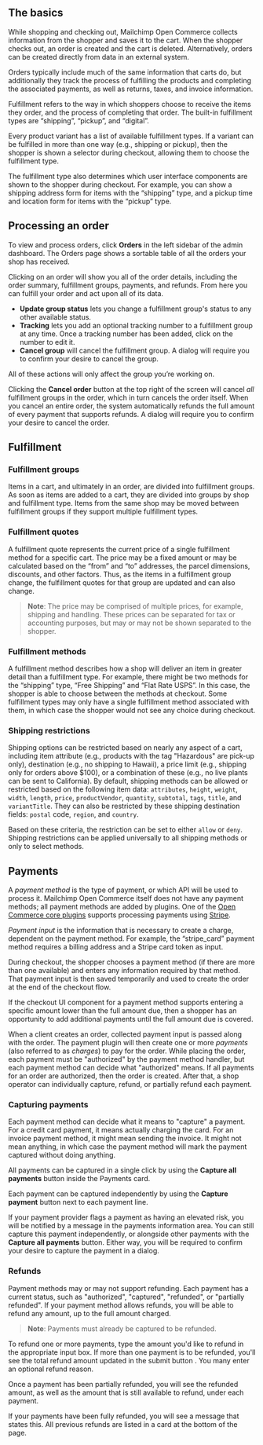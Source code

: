 <!-- # Orders and Fulfillment -->

## The basics

While shopping and checking out, Mailchimp Open Commerce collects information from the shopper and saves it to the cart. When the shopper checks out, an order is created and the cart is deleted. Alternatively, orders can be created directly from data in an external system.

Orders typically include much of the same information that carts do, but additionally they track the process of fulfilling the products and completing the associated payments, as well as returns, taxes, and invoice information.

Fulfillment refers to the way in which shoppers choose to receive the items they order, and the process of completing that order. The built-in fulfillment types are “shipping”, “pickup”, and “digital”.

Every product variant has a list of available fulfillment types. If a variant can be fulfilled in more than one way (e.g., shipping or pickup), then the shopper is shown a selector during checkout, allowing them to choose the fulfillment type.

The fulfillment type also determines which user interface components are shown to the shopper during checkout. For example, you can show a shipping address form for items with the “shipping” type, and a pickup time and location form for items with the “pickup” type.

## Processing an order

To view and process orders, click **Orders** in the left sidebar of the admin dashboard. The Orders page shows a sortable table of all the orders your shop has received.

<!--
![](_assets/operator-guide-orders-table.png)
 -->

Clicking on an order will show you all of the order details, including the order summary, fulfillment groups, payments, and refunds. From here you can fulfill your order and act upon all of its data.

<!--
![](_assets/operator-guide-single-order.png)
 -->

- **Update group status** lets you change a fulfillment group's status to any other available status.
- **Tracking** lets you add an optional tracking number to a fulfillment group at any time. Once a tracking number has been added, click on the number to edit it.
- **Cancel group** will cancel the fulfillment group. A dialog will require you to confirm your desire to cancel the group.

All of these actions will only affect the group you’re working on.

Clicking the **Cancel order** button at the top right of the screen will cancel _*all*_ fulfillment groups in the order, which in turn cancels the order itself. When you cancel an entire order, the system automatically refunds the full amount of every payment that supports refunds. A dialog will require you to confirm your desire to cancel the order.

## Fulfillment

### Fulfillment groups

Items in a cart, and ultimately in an order, are divided into fulfillment groups. As soon as items are added to a cart, they are divided into groups by shop and fulfillment type. Items from the same shop may be moved between fulfillment groups if they support multiple fulfillment types.

### Fulfillment quotes

A fulfillment quote represents the current price of a single fulfillment method for a specific cart. The price may be a fixed amount or may be calculated based on the “from” and “to” addresses, the parcel dimensions, discounts, and other factors. Thus, as the items in a fulfillment group change, the fulfillment quotes for that group are updated and can also change.

> **Note**: The price may be comprised of multiple prices, for example, shipping and handling. These prices can be separated for tax or accounting purposes, but may or may not be shown separated to the shopper.

### Fulfillment methods

A fulfillment method describes how a shop will deliver an item in greater detail than a fulfillment type. For example, there might be two methods for the “shipping” type, “Free Shipping” and “Flat Rate USPS”. In this case, the shopper is able to choose between the methods at checkout. Some fulfillment types may only have a single fulfillment method associated with them, in which case the shopper would not see any choice during checkout.

### Shipping restrictions

Shipping options can be restricted based on nearly any aspect of a cart, including item attribute (e.g., products with the tag "Hazardous" are pick-up only), destination (e.g., no shipping to Hawaii), a price limit (e.g., shipping only for orders above $100), or a combination of these (e.g., no live plants can be sent to California). By default, shipping methods can be allowed or restricted based on the following item data: `attributes`, `height`, `weight`, `width`, `length`, `price`, `productVendor`, `quantity`, `subtotal`, `tags`, `title`, and `variantTitle`. They can also be restricted by these shipping destination fields: `postal` code, `region`, and `country`.

Based on these criteria, the restriction can be set to either `allow` or `deny`. Shipping restrictions can be applied universally to all shipping methods or only to select methods.

## Payments

A _payment method_ is the type of payment, or which API will be used to process it. Mailchimp Open Commerce itself does not have any payment methods; all payment methods are added by plugins. One of the [Open Commerce core plugins](https://mailchimp.com/developer/commerce/docs/core-plugins) supports processing payments using [Stripe](https://stripe.com).

_Payment input_ is the information that is necessary to create a charge, dependent on the payment method. For example, the “stripe_card” payment method requires a billing address and a Stripe card token as input.

During checkout, the shopper chooses a payment method (if there are more than one available) and enters any information required by that method. That payment input is then saved temporarily and used to create the order at the end of the checkout flow.

If the checkout UI component for a payment method supports entering a specific amount lower than the full amount due, then a shopper has an opportunity to add additional payments until the full amount due is covered.

When a client creates an order, collected payment input is passed along with the order. The payment plugin will then create one or more _payments_ (also referred to as _charges_) to pay for the order. While placing the order, each payment must be "authorized" by the payment method handler, but each payment method can decide what "authorized" means. If all payments for an order are authorized, then the order is created. After that, a shop operator can individually capture, refund, or partially refund each payment.

### Capturing payments

Each payment method can decide what it means to "capture" a payment. For a credit card payment, it means actually charging the card. For an invoice payment method, it might mean sending the invoice. It might not mean anything, in which case the payment method will mark the payment captured without doing anything.

All payments can be captured in a single click by using the **Capture all payments** button inside the Payments card.

<!--
![](_assets/operator-guide-capture-all-payments.png "Capture all payments")
 -->

Each payment can be captured independently by using the **Capture payment** button next to each payment line.

<!--
![](_assets/operator-guide-capture-single-payment.png "Capture single payment")
 -->

If your payment provider flags a payment as having an elevated risk, you will be notified by a message in the payments information area. You can still capture this payment independently, or alongside other payments with the **Capture all payments** button. Either way, you will be required to confirm your desire to capture the payment in a dialog.

<!--
![](_assets/operator-guide-single-order-elevated-risk-payment.png "Capturing a payment with elevated risk")
 -->

### Refunds

Payment methods may or may not support refunding. Each payment has a current status, such as "authorized", "captured", "refunded", or "partially refunded". If your payment method allows refunds, you will be able to refund any amount, up to the full amount charged.

> **Note**: Payments must already be captured to be refunded.

<!--
![](_assets/operator-guide-single-order-refunds.png "Refunds UI")
 -->

To refund one or more payments, type the amount you'd like to refund in the appropriate input box. If more than one payment is to be refunded, you'll see the total refund amount updated in the submit button <!-- IN the button? -->. You many enter an optional refund reason.

<!--
![](_assets/operator-guide-refunds.png "Refunds")
 -->

Once a payment has been partially refunded, you will see the refunded amount, as well as the amount that is still available to refund, under each payment.

<!--
![](_assets/operator-guide-partial-refunds.png "Partial refunded")
 -->

If your payments have been fully refunded, you will see a message that states this. All previous refunds are listed in a card at the bottom of the page.

<!-- ![](_assets/operator-guide-fully-refunded.png "Fully refunded") -->
